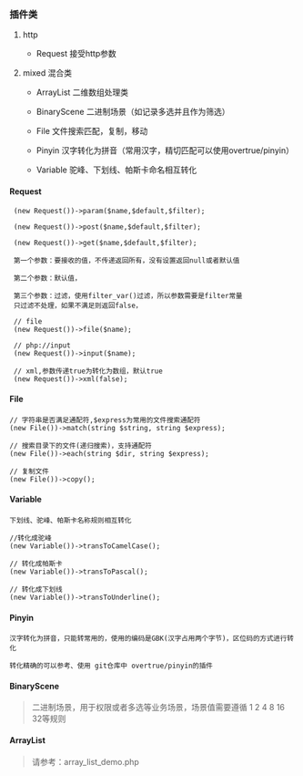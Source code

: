 ### 插件类
    
 1. http
     
 	* Request 接受http参数
   
 2.  mixed 混合类
 
  	 * ArrayList 二维数组处理类

  	 * BinaryScene 二进制场景（如记录多选并且作为筛选）
             
  	 * File 文件搜索匹配，复制，移动
  	           
  	 * Pinyin 汉字转化为拼音（常用汉字，精切匹配可以使用overtrue/pinyin）
             
  	 * Variable 驼峰、下划线、帕斯卡命名相互转化

#### Request

	 (new Request())->param($name,$default,$filter); 
	
	 (new Request())->post($name,$default,$filter); 
	      
	 (new Request())->get($name,$default,$filter); 
     
     第一个参数：要接收的值，不传递返回所有，没有设置返回null或者默认值
     
     第二个参数：默认值，
     
     第三个参数：过滤，使用filter_var()过滤，所以参数需要是filter常量
     只过滤不处理，如果不满足则返回false，
     
     // file
     (new Request())->file($name); 
     
     // php://input
     (new Request())->input($name); 
     
     // xml,参数传递true为转化为数组，默认true
     (new Request())->xml(false); 
     
#### File
    
    // 字符串是否满足通配符,$express为常用的文件搜索通配符
    (new File())->match(string $string, string $express);
    
    // 搜索目录下的文件(递归搜索)，支持通配符
    (new File())->each(string $dir, string $express);
    
    // 复制文件
    (new File())->copy();
    
#### Variable

    下划线、驼峰、帕斯卡名称规则相互转化
     
    //转化成驼峰
    (new Variable())->transToCamelCase();
     
    // 转化成帕斯卡
    (new Variable())->transToPascal();
     
    // 转化成下划线
    (new Variable())->transToUnderline();
    
#### Pinyin
    
    汉字转化为拼音，只能转常用的，使用的编码是GBK(汉字占用两个字节)，区位码的方式进行转化
    
    转化精确的可以参考、使用 git仓库中 overtrue/pinyin的插件
    
#### BinaryScene

   > 二进制场景，用于权限或者多选等业务场景，场景值需要遵循 1 2 4 8 16 32等规则
    
#### ArrayList

   > 请参考：array_list_demo.php